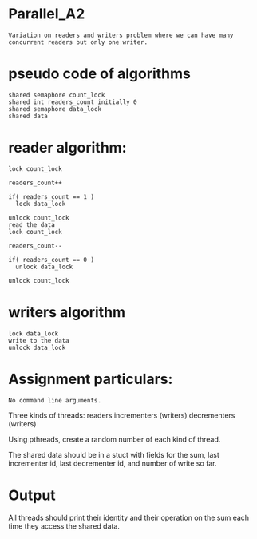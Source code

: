 # Parallel_A2
	Variation on readers and writers problem where we can have many concurrent readers but only one writer.

# pseudo code of algorithms
	shared semaphore count_lock
	shared int readers_count initially 0
	shared semaphore data_lock
	shared data

# reader algorithm:
	lock count_lock

	readers_count++

	if( readers_count == 1 )
	  lock data_lock

	unlock count_lock
	read the data
	lock count_lock

	readers_count--

	if( readers_count == 0 )
	  unlock data_lock

	unlock count_lock

# writers algorithm
	lock data_lock
	write to the data
	unlock data_lock

# Assignment particulars:
	No command line arguments.

Three kinds of threads: 
  readers
  incrementers (writers)
  decrementers (writers)
  
Using pthreads, create a random number of each kind of thread. 

The shared data should be in a stuct with fields for the sum, last incrementer id, last decrementer id, and number of write so far. 

# Output
All threads should print their identity and their operation on the sum each time they access the shared data.
